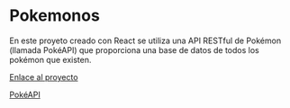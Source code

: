 # Pokemonos
En este proyeto creado con React se utiliza una API RESTful de Pokémon (llamada PokéAPI) que proporciona una base de datos de todos los pokémon que existen.

[Enlace al proyecto](https://pokedecs.netlify.app/)

[PokéAPI](https://pokeapi.co/)
